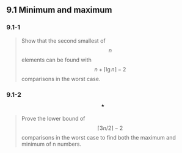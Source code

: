 ## 9.1 Minimum and maximum

### 9.1-1

> Show that the second smallest of $$n$$ elements can be found with $$n +  \lceil \lg n\rceil - 2$$ comparisons in the worst case.



### 9.1-2 $$\star$$

> Prove the lower bound of $$\lceil 3n/2 \rceil - 2$$ comparisons in the worst case to find both the maximum and minimum of n numbers.